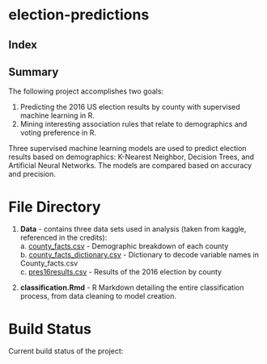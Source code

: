# election-predictions

## Index 

## Summary 
The following project accomplishes two goals: 
  1. Predicting the 2016 US election results by county with supervised machine learning in R.
  2. Mining interesting association rules that relate to demographics and voting preference in R. 
  
Three supervised machine learning models are used to predict election results based on demographics: K-Nearest Neighbor, Decision Trees, and Artificial Neural Networks. The models are compared based on accuracy and precision. 

# File Directory

  1. **Data** - contains three data sets used in analysis (taken from kaggle, referenced in the credits):  
      a. [county_facts.csv](election-predictions/Data/county_facts.csv) - Demographic breakdown of each county  
      b. [county_facts_dictionary.csv](docs/Data/county_facts_dictionary.csv) - Dictionary to decode variable names in County_facts.csv  
      c. [pres16results.csv](docs/Data/pres16results.csv) - Results of the 2016 election by county
  
  2. **classification.Rmd** - R Markdown detailing the entire classification process, from data cleaning to model creation. 

# Build Status

  Current build status of the project: 
  
  
  

